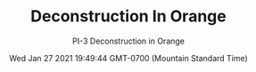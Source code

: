 ---
category: "wall-covering"
date: Wed Jan 27 2021 19:49:44 GMT-0700 (Mountain Standard Time)
description: "null"
designer: "Paz Irarrázaval"
href: "https://www.areaenvironments.com/paz"
image_primary: "./img/PI+Deconstruction+in+Orange+Art.jpg"
image_secondary: "./img/PI+Deconstruction+in+Orange+Interior.jpg"
image_thumb: "./img/Paz+Irarr%C3%A1zaval.png"
manufacturer: "Area Environments"
slug: "/manufacturers/area-environments/wall-covering/deconstruction-in-orange"
slug_destination: area-environments,
subtitle: "PI-3 Deconstruction in Orange"
tags:
  - "area-environments"
  - "wall-covering"
title: "Deconstruction In Orange"
---
